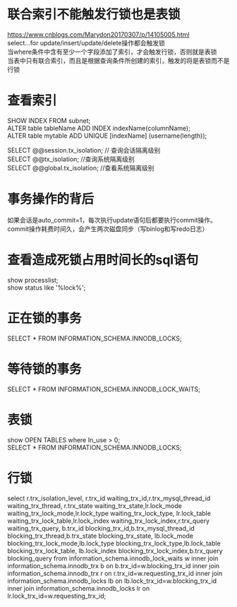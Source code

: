 
# 联合索引不能触发行锁也是表锁  
https://www.cnblogs.com/Marydon20170307/p/14105005.html  
select...for update/insert/update/delete操作都会触发锁  
当where条件中含有至少一个字段添加了索引，才会触发行锁，否则就是表锁  
当表中只有联合索引，而且是根据查询条件所创建的索引，触发的将是表锁而不是行锁  

# 查看索引  
SHOW INDEX FROM subnet;  
ALTER table tableName ADD INDEX indexName(columnName);  
ALTER table mytable ADD UNIQUE [indexName] (username(length));  

SELECT @@session.tx_isolation; // 查询会话隔离级别  
SELECT @@tx_isolation; //查询系统隔离级别  
SELECT @@global.tx_isolation; //查看系统隔离级别  
# 事务操作的背后  
如果会话是auto_commit=1，每次执行update语句后都要执行commit操作。commit操作耗费时间久，会产生两次磁盘同步（写binlog和写redo日志）  

# 查看造成死锁占用时间长的sql语句  
show processlist;  
show status like '%lock%';  
# 正在锁的事务  
SELECT * FROM INFORMATION_SCHEMA.INNODB_LOCKS;  
# 等待锁的事务  
SELECT * FROM INFORMATION_SCHEMA.INNODB_LOCK_WAITS;  
# 表锁  
show OPEN TABLES where In_use > 0;  
SELECT * FROM INFORMATION_SCHEMA.INNODB_LOCKS;  
# 行锁  
select r.trx_isolation_level, r.trx_id waiting_trx_id,r.trx_mysql_thread_id waiting_trx_thread,
r.trx_state waiting_trx_state,lr.lock_mode waiting_trx_lock_mode,lr.lock_type waiting_trx_lock_type,
lr.lock_table waiting_trx_lock_table,lr.lock_index waiting_trx_lock_index,r.trx_query waiting_trx_query,
b.trx_id blocking_trx_id,b.trx_mysql_thread_id blocking_trx_thread,b.trx_state blocking_trx_state,
lb.lock_mode blocking_trx_lock_mode,lb.lock_type blocking_trx_lock_type,lb.lock_table blocking_trx_lock_table,
lb.lock_index blocking_trx_lock_index,b.trx_query blocking_query
from information_schema.innodb_lock_waits w inner join information_schema.innodb_trx b on b.trx_id=w.blocking_trx_id
inner join information_schema.innodb_trx r on r.trx_id=w.requesting_trx_id
inner join information_schema.innodb_locks lb on lb.lock_trx_id=w.blocking_trx_id
inner join information_schema.innodb_locks lr on lr.lock_trx_id=w.requesting_trx_id;  
